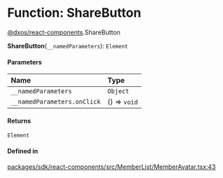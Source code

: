 # Function: ShareButton

[@dxos/react-components](../modules/dxos_react_components.md).ShareButton

**ShareButton**(`__namedParameters`): `Element`

#### Parameters

| Name | Type |
| :------ | :------ |
| `__namedParameters` | `Object` |
| `__namedParameters.onClick` | () => `void` |

#### Returns

`Element`

#### Defined in

[packages/sdk/react-components/src/MemberList/MemberAvatar.tsx:43](https://github.com/dxos/dxos/blob/main/packages/sdk/react-components/src/MemberList/MemberAvatar.tsx#L43)
